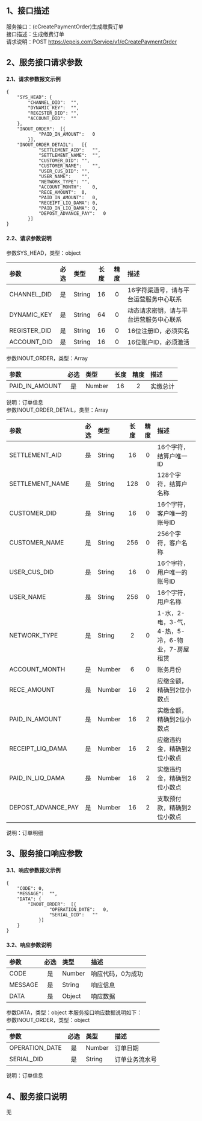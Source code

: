 ## 1、接口描述  
服务接口：(cCreatePaymentOrder)生成缴费订单  
接口描述：生成缴费订单  
请求说明：POST https://epeis.com/Service/v1/cCreatePaymentOrder  
  
## 2、服务接口请求参数  
#### 2.1、请求参数报文示例  
~~~  
{
	"SYS_HEAD":	{
		"CHANNEL_DID":	"",
		"DYNAMIC_KEY":	"",
		"REGISTER_DID":	"",
		"ACCOUNT_DID":	""
	},
	"INOUT_ORDER":	[{
			"PAID_IN_AMOUNT":	0
		}],
	"INOUT_ORDER_DETAIL":	[{
			"SETTLEMENT_AID":	"",
			"SETTLEMENT_NAME":	"",
			"CUSTOMER_DID":	"",
			"CUSTOMER_NAME":	"",
			"USER_CUS_DID":	"",
			"USER_NAME":	"",
			"NETWORK_TYPE":	"",
			"ACCOUNT_MONTH":	0,
			"RECE_AMOUNT":	0,
			"PAID_IN_AMOUNT":	0,
			"RECEIPT_LIQ_DAMA":	0,
			"PAID_IN_LIQ_DAMA":	0,
			"DEPOST_ADVANCE_PAY":	0
		}]
}  
~~~  
#### 2.2、请求参数说明  
参数SYS_HEAD，类型：object  
  
| 参数 | 必选 | 类型 | 长度 | 精度 | 描述 |  
| :----------------- | :----: | :-------- | :----: | :----: | :---------------- |  
| CHANNEL_DID | 是 | String | 16 | 0 | 16字符渠道号，请与平台运营服务中心联系 |  
| DYNAMIC_KEY | 是 | String | 64 | 0 | 动态请求密钥，请与平台运营服务中心联系 |  
| REGISTER_DID      |  是  | String   | 16 | 0 | 16位注册ID，必须实名 |  
| ACCOUNT_DID       |  是  | String   | 16 | 0 | 16位账户ID，必须激活 |  
  
参数INOUT_ORDER，类型：Array  
  
| 参数              | 必选 | 类型     | 长度 | 精度 | 描述             |  
| :----------------- | :----: | :-------- | :----: | :----: | :---------------- |  
| PAID_IN_AMOUNT |  是  | Number   | 16 | 2 | 实缴总计 |  
  
说明：订单信息  
参数INOUT_ORDER_DETAIL，类型：Array  
  
| 参数              | 必选 | 类型     | 长度 | 精度 | 描述             |  
| :----------------- | :----: | :-------- | :----: | :----: | :---------------- |  
| SETTLEMENT_AID |  是  | String   | 16 | 0 | 16个字符，结算户唯一ID |  
| SETTLEMENT_NAME |  是  | String   | 128 | 0 | 128个字符，结算户名称 |  
| CUSTOMER_DID |  是  | String   | 16 | 0 | 16个字符，客户唯一的账号ID |  
| CUSTOMER_NAME |  是  | String   | 256 | 0 | 256个字符，客户名称 |  
| USER_CUS_DID |  是  | String   | 16 | 0 | 16个字符，用户唯一的账号ID |  
| USER_NAME |  是  | String   | 256 | 0 | 16个字符，用户名称 |  
| NETWORK_TYPE |  是  | String   | 2 | 0 | 1-水，2-电，3-气，4-热，5-冷，6-物业，7-房屋租赁 |  
| ACCOUNT_MONTH |  是  | Number   | 6 | 0 | 账务月份 |  
| RECE_AMOUNT |  是  | Number   | 16 | 2 | 应缴金额，精确到2位小数点 |  
| PAID_IN_AMOUNT |  是  | Number   | 16 | 2 | 实缴金额，精确到2位小数点 |  
| RECEIPT_LIQ_DAMA |  是  | Number   | 16 | 2 | 应缴违约金，精确到2位小数点 |  
| PAID_IN_LIQ_DAMA |  是  | Number   | 16 | 2 | 实缴违约金，精确到2位小数点 |  
| DEPOST_ADVANCE_PAY |  是  | Number   | 16 | 2 | 支取预付款，精确到2位小数点 |  
  
说明：订单明细  
  
## 3、服务接口响应参数  
#### 3.1、响应参数报文示例  
~~~  
{
	"CODE":	0,
	"MESSAGE":	"",
	"DATA":	{
		"INOUT_ORDER":	[{
				"OPERATION_DATE":	0,
				"SERIAL_DID":	""
			}]
	}
}  
~~~  
#### 3.2、响应参数说明  
  
| 参数              | 必选 | 类型     | 描述             |  
| :----------------- | :----: | :-------- | :---------------- |  
| CODE | 是 | Number | 响应代码，0为成功 |  
| MESSAGE | 是 | String | 响应信息 |  
| DATA | 是 | Object | 响应数据 |  
  
参数DATA，类型：object 本服务接口响应数据说明如下：  
参数INOUT_ORDER，类型：object  
  

| 参数              | 必选 | 类型     | 描述             |  
| :----------------- | :----: | :-------- | :---------------- |  
| OPERATION_DATE |  是  | Number   | 订单日期 |  
| SERIAL_DID |  是  | String   | 订单业务流水号 |  
  
说明：订单信息  
## 4、服务接口说明  
无  
